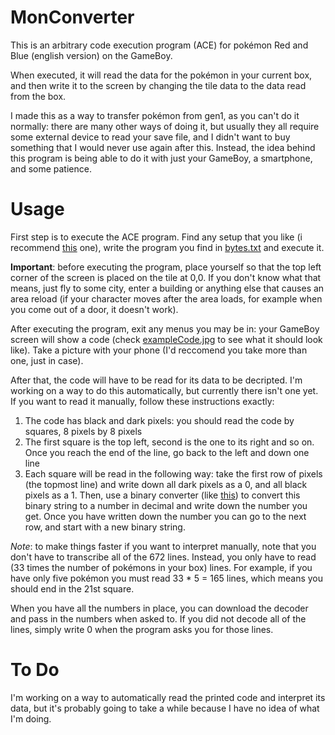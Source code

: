 # MonConverter
This is an arbitrary code execution program (ACE) for pokémon Red and Blue (english version) on the GameBoy.

When executed, it will read the data for the pokémon in your current box, and then write it to the screen by changing the tile data to the data read from the box.

I made this as a way to transfer pokémon from gen1, as you can't do it normally: there are many other ways of doing it, but usually they all require some external device to read your save file, and I didn't want to buy something that I would never use again after this. Instead, the idea behind this program is being able to do it with just your GameBoy, a smartphone, and some patience.

# Usage
First step is to execute the ACE program. Find any setup that you like (i recommend [this](https://www.youtube.com/watch?v=D3EvpRHL_vk) one), write the program you find in [bytes.txt](https://github.com/AlphaL64/MonConverter/blob/5ed0c0b22e648eba1aa8d2f67ae78708a9217d9d/payload/bytes.txt) and execute it.

**Important**: before executing the program, place yourself so that the top left corner of the screen is placed on the tile at 0,0. If you don't know what that means, just fly to some city, enter a building or anything else that causes an area reload (if your character moves after the area loads, for example when you come out of a door, it doesn't work).

After executing the program, exit any menus you may be in: your GameBoy screen will show a code (check [exampleCode.jpg](https://github.com/AlphaL64/MonConverter/blob/17fbb9a72bf62a9d129777bb3241eefe029b9b0d/images/exampleCode.jpg) to see what it should look like). Take a picture with your phone (I'd reccomend you take more than one, just in case).

After that, the code will have to be read for its data to be decripted. I'm working on a way to do this automatically, but currently there isn't one yet. If you want to read it manually, follow these instructions exactly:
1) The code has black and dark pixels: you should read the code by squares, 8 pixels by 8 pixels
2) The first square is the top left, second is the one to its right and so on. Once you reach the end of the line, go back to the left and down one line
3) Each square will be read in the following way: take the first row of pixels (the topmost line) and write down all dark pixels as a 0, and all black pixels as a 1. Then, use a binary converter (like [this](https://www.mathsisfun.com/binary-decimal-hexadecimal-converter.html)) to convert this binary string to a number in decimal and write down the number you get. Once you have written down the number you can go to the next row, and start with a new binary string.

_Note_: to make things faster if you want to interpret manually, note that you don't have to transcribe all of the 672 lines. Instead, you only have to read (33 times the number of pokémons in your box) lines. For example, if you have only five pokémon you must read 33 * 5 = 165 lines, which means you should end in the 21st square.

When you have all the numbers in place, you can download the decoder and pass in the numbers when asked to. If you did not decode all of the lines, simply write 0 when the program asks you for those lines.



# To Do
I'm working on a way to automatically read the printed code and interpret its data, but it's probably going to take a while because I have no idea of what I'm doing.
